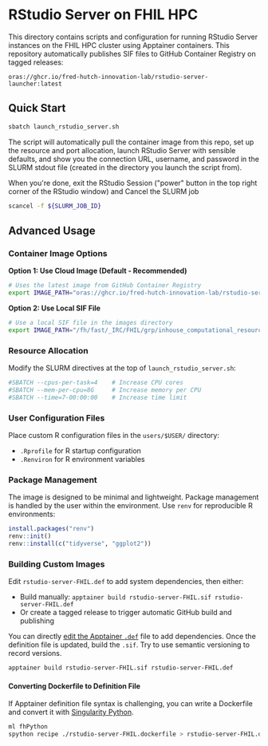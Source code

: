 # RStudio Server on FHIL HPC

This directory contains scripts and configuration for running RStudio Server instances on the FHIL HPC cluster using Apptainer containers. This repository automatically publishes SIF files to GitHub Container Registry on tagged releases:

`oras://ghcr.io/fred-hutch-innovation-lab/rstudio-server-launcher:latest` 

## Quick Start

```bash
sbatch launch_rstudio_server.sh
```

The script will automatically pull the container image from this repo, set up the resource and port allocation, launch RStudio Server with sensible defaults, and show you the connection URL, username, and password in the SLURM stdout file (created in the directory you launch the script from).

When you're done, exit the RStudio Session ("power" button in the top right corner of the RStudio window) and Cancel the SLURM job
```bash
scancel -f ${SLURM_JOB_ID}
```

## Advanced Usage

### Container Image Options

**Option 1: Use Cloud Image (Default - Recommended)**
```bash
# Uses the latest image from GitHub Container Registry
export IMAGE_PATH="oras://ghcr.io/fred-hutch-innovation-lab/rstudio-server-launcher:0.0.3"
```

**Option 2: Use Local SIF File**
```bash
# Use a local SIF file in the images directory
export IMAGE_PATH="/fh/fast/_IRC/FHIL/grp/inhouse_computational_resources/rstudio-server-launcher/images/rstudio-server-FHIL.sif"
```

### Resource Allocation

Modify the SLURM directives at the top of `launch_rstudio_server.sh`:
```bash
#SBATCH --cpus-per-task=4    # Increase CPU cores
#SBATCH --mem-per-cpu=8G     # Increase memory per CPU
#SBATCH --time=7-00:00:00    # Increase time limit
```

### User Configuration Files
Place custom R configuration files in the `users/$USER/` directory:
- `.Rprofile` for R startup configuration
- `.Renviron` for R environment variables

### Package Management
The image is designed to be minimal and lightweight. Package management is handled by the user within the environment. Use `renv` for reproducible R environments:

```r
install.packages("renv")
renv::init()
renv::install(c("tidyverse", "ggplot2"))
```

### Building Custom Images
Edit `rstudio-server-FHIL.def` to add system dependencies, then either:
- Build manually: `apptainer build rstudio-server-FHIL.sif rstudio-server-FHIL.def`
- Or create a tagged release to trigger automatic GitHub build and publishing

You can directly [edit the Apptainer `.def`](https://apptainer.org/docs/user/1.0/build_a_container.html#building-containers-from-apptainer-definition-files) file to add dependencies. Once the definition file is updated, build the `.sif`. Try to use semantic versioning to record versions.

```bash
apptainer build rstudio-server-FHIL.sif rstudio-server-FHIL.def
```

#### Converting Dockerfile to Definition File

If Apptainer definition file syntax is challenging, you can write a Dockerfile and convert it with [Singularity Python](https://singularityhub.github.io/singularity-cli/recipes).

```bash
ml fhPython
spython recipe ./rstudio-server-FHIL.dockerfile > rstudio-server-FHIL.def
```

